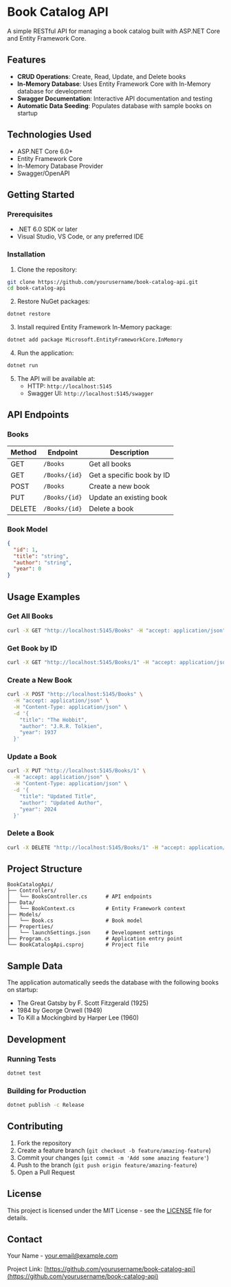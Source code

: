 # Book Catalog API

A simple RESTful API for managing a book catalog built with ASP.NET Core and Entity Framework Core.

## Features

- **CRUD Operations**: Create, Read, Update, and Delete books
- **In-Memory Database**: Uses Entity Framework Core with In-Memory database for development
- **Swagger Documentation**: Interactive API documentation and testing
- **Automatic Data Seeding**: Populates database with sample books on startup

## Technologies Used

- ASP.NET Core 6.0+
- Entity Framework Core
- In-Memory Database Provider
- Swagger/OpenAPI

## Getting Started

### Prerequisites

- .NET 6.0 SDK or later
- Visual Studio, VS Code, or any preferred IDE

### Installation

1. Clone the repository:
```bash
git clone https://github.com/yourusername/book-catalog-api.git
cd book-catalog-api
```

2. Restore NuGet packages:
```bash
dotnet restore
```

3. Install required Entity Framework In-Memory package:
```bash
dotnet add package Microsoft.EntityFrameworkCore.InMemory
```

4. Run the application:
```bash
dotnet run
```

5. The API will be available at:
   - HTTP: `http://localhost:5145`
   - Swagger UI: `http://localhost:5145/swagger`

## API Endpoints

### Books

| Method | Endpoint | Description |
|--------|----------|-------------|
| GET | `/Books` | Get all books |
| GET | `/Books/{id}` | Get a specific book by ID |
| POST | `/Books` | Create a new book |
| PUT | `/Books/{id}` | Update an existing book |
| DELETE | `/Books/{id}` | Delete a book |

### Book Model

```json
{
  "id": 1,
  "title": "string",
  "author": "string",
  "year": 0
}
```

## Usage Examples

### Get All Books
```bash
curl -X GET "http://localhost:5145/Books" -H "accept: application/json"
```

### Get Book by ID
```bash
curl -X GET "http://localhost:5145/Books/1" -H "accept: application/json"
```

### Create a New Book
```bash
curl -X POST "http://localhost:5145/Books" \
  -H "accept: application/json" \
  -H "Content-Type: application/json" \
  -d '{
    "title": "The Hobbit",
    "author": "J.R.R. Tolkien",
    "year": 1937
  }'
```

### Update a Book
```bash
curl -X PUT "http://localhost:5145/Books/1" \
  -H "accept: application/json" \
  -H "Content-Type: application/json" \
  -d '{
    "title": "Updated Title",
    "author": "Updated Author",
    "year": 2024
  }'
```

### Delete a Book
```bash
curl -X DELETE "http://localhost:5145/Books/1" -H "accept: application/json"
```

## Project Structure

```
BookCatalogApi/
├── Controllers/
│   └── BooksController.cs      # API endpoints
├── Data/
│   └── BookContext.cs          # Entity Framework context
├── Models/
│   └── Book.cs                 # Book model
├── Properties/
│   └── launchSettings.json     # Development settings
├── Program.cs                  # Application entry point
└── BookCatalogApi.csproj       # Project file
```

## Sample Data

The application automatically seeds the database with the following books on startup:
- The Great Gatsby by F. Scott Fitzgerald (1925)
- 1984 by George Orwell (1949)
- To Kill a Mockingbird by Harper Lee (1960)

## Development

### Running Tests
```bash
dotnet test
```

### Building for Production
```bash
dotnet publish -c Release
```

## Contributing

1. Fork the repository
2. Create a feature branch (`git checkout -b feature/amazing-feature`)
3. Commit your changes (`git commit -m 'Add some amazing feature'`)
4. Push to the branch (`git push origin feature/amazing-feature`)
5. Open a Pull Request

## License

This project is licensed under the MIT License - see the [LICENSE](LICENSE) file for details.

## Contact

Your Name - your.email@example.com

Project Link: [https://github.com/yourusername/book-catalog-api](https://github.com/yourusername/book-catalog-api)
